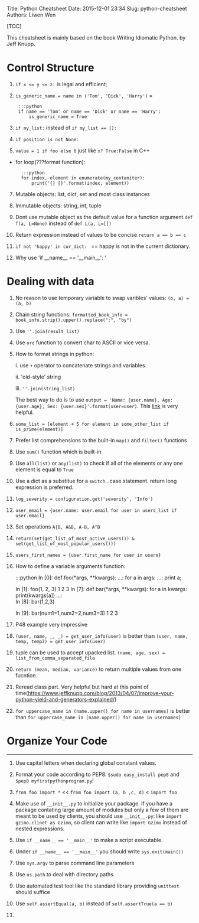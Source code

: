 Title: Python Cheatsheet
Date: 2015-12-01 23:34
Slug: python-cheatsheet
Authors: Liwen Wen

[TOC]

This cheatsheet is mainly based on the book Writing Idiomatic Python. by Jeff Knupp.

# Control Structure

1. `if x <= y <= z:` is legal and efficient;

2. `is_generic_name = name in ('Tom', 'Dick', 'Harry')` = 

        :::python
        if name == 'Tom' or name == 'Dick' or name == 'Harry':
            is_generic_name = True

3. `if my_list:` instead of `if my_list == []:`

4. `if position is not None:`

5. `value = 1 if foo else 0` just like `x? True:False` in C++ 

* for loop(???format function):

        :::python
        for index, element in enumerate(my_contaniter):
            print('{} {}'.format(index, element))

7. Mutable objects: list, dict, set and most class instances

8. Immutable objects: string, int, tuple

9. Dont use mutable object as the default value for a function argument.`def f(a, L=None)` instead of `def L(a, L=[])` 

10. Return expression instead of values to be concise.`return a == b == c`  

11. `if not 'happy' in cur_dict: ` == happy is not in the current dictionary.  

12. Why use 'if \_\_name\_\_ == '\_\_main\_\_': ' 

# Dealing with data

1. No reason to use temporary variable to swap varibles' values: `(b, a) = (a, b)`

2. Chain string functions: `formatted_book_info = book_info.strip().upper().replace(":", "by")`

3. Use `''.join(result_list)`

4. Use `ord` function to convert char to ASCII or vice versa.

5. How to format strings in python:

    i. use `+` operator to concatenate strings and variables.

    ii. 'old-style' string

    iii. `''.join(string_list)` 

    The best way to do is to use `output = 'Name: {user.name}, Age: {user.age}, Sex: {user.sex}'.format(user=user)`. This [link](https://docs.python.org/2/library/string.html#formatspec) is very helpful.

6. `some_list = [element + 5 for element in some_other_list if is_prime(element)]`

7. Prefer list comprehensions to the built-in `map()` and `filter()` functions

8. Use `sum()` function which is built-in

9. Use `all(list)` or `any(list)` to check if all of the elements or any one element is equal to `True`

10. Use a dict as a substitue for a `switch`...case statement. return long expression is preferred.  

11. `log_severity = configuration.get('severity', 'Info')`

12. `user_email = {user.name: user.email for user in users_list if user.email}` 
13. Set operations `A|B, A&B, A-B, A^B`  
14. `return(set(get_list_of_most_active_users()) & set(get_list_of_most_popular_users()))`

15. `users_first_names = {user.first_name for user in users}`

16. How to define a variable arguments function: 

       :::python 
       In [0]: def foo(*args, **kwargs):
         ...:      for a in args:
         ...:          print a;
       
       In [1]: foo(1, 2, 3)
       1
       2
       3
       In [7]: def bar(*args, **kwargs):
                   for a in kwargs:
                       print(kwargs[a])
          ...:      
       In [8]: bar(1,2,3)
       
       In [9]: bar(num1=1,num2=2,num3=3)
       1
       2
       3

17. P48 example very impressive

18. `(user, name, _, _) = get_user_info(user)` is better than `(user, name, temp, temp2) = get_user_info(user)`

19. tuple can be used to accept upacked list. `(name, age, sex) = list_from_comma_separated_file` 

20. `return (mean, median, variance)` to return multiple values from one fucntion. 

21. Reread class part. Very helpful but hard at this point of time(https://www.jeffknupp.com/blog/2013/04/07/improve-your-python-yield-and-generators-explained/)

22. `for uppercase_name in (name.upper() for name in usernames)` is better than `for uppercase_name in [name.upper() for name in usernames]`

# Organize Your Code
- - -

1. Use capital letters when declaring global constant values. 

2. Format your code according to PEP8. `$sudo easy_install pep8` and `$pep8 myfirstpythonprogram.py`!

3. `from foo import *` << `from foo import (a, b ,c, d)` < `import foo`

4. Make use of `__init__.py` to initialize your package. If you have a package contating large amount of modules but only a few of them are meant to be used by clients, you should use `__init__.py`: like `import gzimo.clinet as Gzimo`, so client can write like `import Gzimo` instead of nested expressions.

5. Use `if __name__ == '__main__'` to make a script executable.

6. Under `if __name__ == '__main__'` you should write `sys.exit(main())`

7. Use `sys.argv` to parse command line parameters

8. Use `os.path` to deal with directory paths.

9. Use automated test tool like the standard library providing `unittest` should suffice

10. Use `self.assertEqual(a, b)` instead of `self.assertTrue(a == b)`

11. ​
